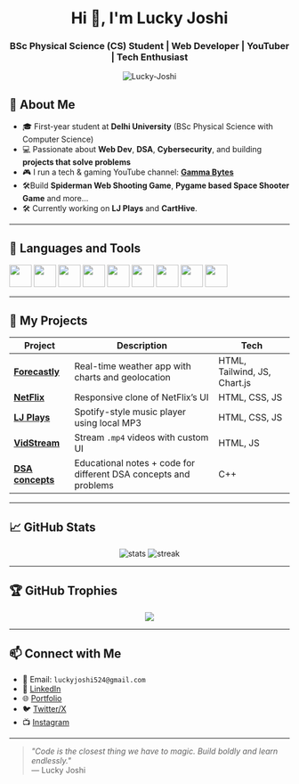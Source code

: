 <h1 align="center">Hi 👋, I'm Lucky Joshi</h1>
<h3 align="center">BSc Physical Science (CS) Student | Web Developer | YouTuber | Tech Enthusiast</h3>

<p align="center">
  <img src="https://komarev.com/ghpvc/?username=Lucky-Joshi&label=Profile%20views&color=0e75b6&style=flat" alt="Lucky-Joshi" />
</p>

## 🧠 About Me

- 🎓 First-year student at **Delhi University** (BSc Physical Science with Computer Science)
- 💻 Passionate about **Web Dev**, **DSA**, **Cybersecurity**, and building **projects that solve problems**
- 🎮 I run a tech & gaming YouTube channel: [**Gamma Bytes**](https://youtube.com/@gammabytesofficial?si=1lW8MVveLeGcmcla)
- 🛠️Build  **Spiderman Web Shooting Game**, **Pygame based Space Shooter Game** and more...
- 🛠️ Currently working on **LJ Plays** and **CartHive**.

---

## 🧰 Languages and Tools

<p align="left">
  <img src="https://cdn.jsdelivr.net/gh/devicons/devicon/icons/html5/html5-original.svg" width="40" height="40"/>
  <img src="https://cdn.jsdelivr.net/gh/devicons/devicon/icons/css3/css3-original.svg" width="40" height="40"/> 
  <img src="https://cdn.jsdelivr.net/gh/devicons/devicon/icons/javascript/javascript-original.svg" width="40" height="40"/>
  <img src="https://cdn.jsdelivr.net/gh/devicons/devicon/icons/python/python-original.svg" width="40" height="40"/>
  <img src="https://cdn.jsdelivr.net/gh/devicons/devicon/icons/cplusplus/cplusplus-original.svg" width="40" height="40"/>
<img src="https://cdn.jsdelivr.net/gh/devicons/devicon/icons/java/java-original.svg" width="40" height="40"/>
<img src="https://cdn.jsdelivr.net/gh/devicons/devicon/icons/mysql/mysql-original.svg" width="40" height="40"/>
  <img src="https://cdn.jsdelivr.net/gh/devicons/devicon/icons/git/git-original.svg" width="40" height="40"/>
  <img src="https://cdn.jsdelivr.net/gh/devicons/devicon/icons/github/github-original.svg" width="40" height="40"/>
</p>

---

## 🚀 My Projects

| Project | Description | Tech |
|--------|-------------|------|
| [**Forecastly**](https://github.com/Lucky-Joshi/Forecastly.git) | Real-time weather app with charts and geolocation | HTML, Tailwind, JS, Chart.js |
| [**NetFlix**](https://github.com/your-username/AmazonClone) | Responsive clone of NetFlix’s UI | HTML, CSS, JS |
| [**LJ Plays**](https://github.com/Lucky-Joshi/LJ-Plays.git) | Spotify-style music player using local MP3 | HTML, CSS, JS |
| [**VidStream**](https://github.com/Lucky-Joshi/VidStream.git) | Stream `.mp4` videos with custom UI | HTML, JS |
| [**DSA concepts**](https://github.com/Lucky-Joshi/practice.git) | Educational notes + code for different DSA concepts and problems | C++ |

---

## 📈 GitHub Stats

<p align="center">
  <img src="https://github-readme-stats.vercel.app/api?username=Lucky-Joshi&show_icons=true&theme=tokyonight" alt="stats"/>
  <img src="https://github-readme-streak-stats.herokuapp.com?user=Lucky-Joshi&theme=tokyonight" alt="streak"/>
</p>

---

## 🏆 GitHub Trophies

<p align="center">
  <img src="https://github-profile-trophy.vercel.app/?username=Lucky-Joshi&theme=tokyonight&no-frame=true&margin-w=15&margin-h=15" />
</p>

---

## 📫 Connect with Me

- 📧 Email: `luckyjoshi524@gmail.com`
- 🔗 [LinkedIn](www.linkedin.com/in/lucky-joshi)
- 🌐 [Portfolio](https://luckyjoshiportfoliopage.netlify.app/)
- 🐦 [Twitter/X](https://x.com/LuckyJoshi9000)
- 📺 [Instagram](https://www.instagram.com/luckyjoshi9000/)

---

> *"Code is the closest thing we have to magic. Build boldly and learn endlessly."*  
> — Lucky Joshi

